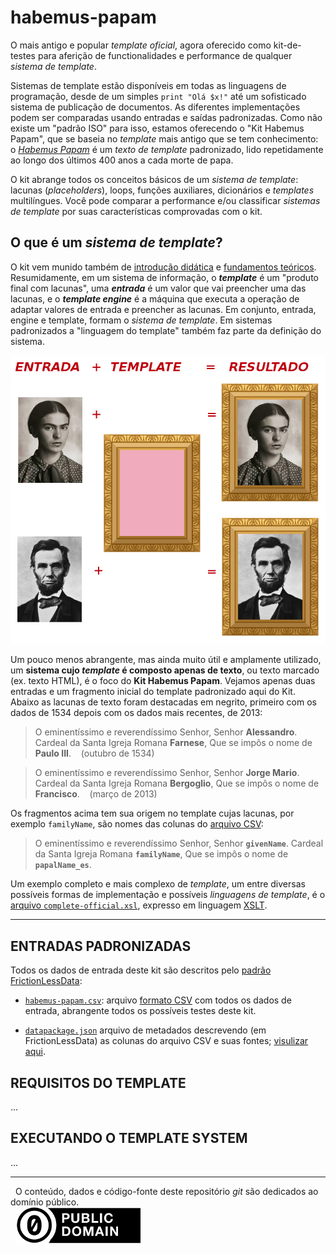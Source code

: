 habemus-papam
=============

O mais antigo e popular *template oficial*, agora oferecido como kit-de-testes para aferição de functionalidades e performance de qualquer *sistema de template*.

Sistemas de template estão disponíveis em todas as linguagens de programação, desde de um simples `print "Olá $x!"` até um sofisticado sistema de publicação de documentos. As diferentes implementações podem ser comparadas usando entradas e saídas padronizadas. Como não existe um "padrão ISO" para isso, estamos oferecendo o "Kit Habemus Papam", que se baseia no *template* mais antigo que se tem conhecimento: o [*Habemus&nbsp;Papam*](https://pt.wikipedia.org/wiki/Habemus_Papam) é um *texto de template* padronizado, lido repetidamente ao longo dos últimos 400 anos a cada morte de papa.

O kit abrange todos os conceitos básicos de um *sistema de template*: lacunas (*placeholders*), loops, funções auxiliares, dicionários e *templates* multilíngues. Você pode comparar a performance e/ou classificar *sistemas de template* por suas características comprovadas com o kit.

## O que é um *sistema de template*?

O kit vem munido também de [introdução didática](intro.md) e [fundamentos&nbsp;teóricos](fundamentos.md). Resumidamente, em um sistema de informação, o **_template_** é um "produto final com lacunas", uma **_entrada_** é um valor que vai preencher uma das lacunas, e o **_template&nbsp;engine_** é a máquina que executa a operação de adaptar valores de entrada e preencher as lacunas. Em conjunto, entrada, engine e template, formam o *sistema de template*. Em sistemas padronizados a "linguagem do template" também faz parte da definição do sistema.

![](assets/tplFrame-ret-famosos.jpg)

Um pouco menos abrangente, mas ainda muito útil e amplamente utilizado, um **sistema cujo _template_ é composto apenas de texto**, ou texto marcado (ex. texto HTML), é o foco do **Kit&nbsp;Habemus&nbsp;Papam**. Vejamos apenas duas entradas e um fragmento inicial do template padronizado aqui do Kit. Abaixo as lacunas de texto foram destacadas em negrito, primeiro com os dados de 1534 depois com os dados mais recentes, de 2013:

> O eminentíssimo e reverendíssimo Senhor, Senhor **Alessandro**. Cardeal da Santa Igreja Romana **Farnese**, Que se impôs o nome de **Paulo III**. &nbsp;&nbsp;&nbsp;(outubro&nbsp;de&nbsp;1534)

> O eminentíssimo e reverendíssimo Senhor, Senhor **Jorge Mario**. Cardeal da Santa Igreja Romana **Bergoglio**, Que se impôs o nome de **Francisco**. &nbsp;&nbsp;&nbsp;(março&nbsp;de&nbsp;2013)

Os fragmentos acima tem sua origem no template cujas lacunas, por exemplo `familyName`, são nomes das colunas do [arquivo CSV](https://github.com/specialisterne-br/habemus-papam/blob/master/data/habemus-papam.csv):

> O eminentíssimo e reverendíssimo Senhor, Senhor **`givenName`**. Cardeal da Santa Igreja Romana **`familyName`**, Que se impôs o nome de **`papalName_es`**.

Um exemplo completo e mais complexo de *template*, um entre diversas possíveis formas de implementação e  possíveis *linguagens de template*, é o [arquivo `complete-official.xsl`](templates/complete_official.xsl), expresso em linguagem [XSLT](https://en.wikipedia.org/wiki/XSLT).

------

## ENTRADAS PADRONIZADAS

Todos os dados de entrada deste kit são descritos pelo [padrão FrictionLessData](https://frictionlessdata.io/specs/tabular-data-package/#specification):

  * [`habemus-papam.csv`](./data/habemus-papam.csv): arquivo [formato CSV](https://pt.wikipedia.org/wiki/Comma-separated_values) com todos os dados de entrada, abrangente todos os possíveis testes deste kit.

  * [`datapackage.json`](./datapackage.json) arquivo de metadados descrevendo (em FrictionLessData) as colunas do arquivo CSV e suas fontes; [visulizar aqui](https://data.okfn.org/tools/view?url=https%3A%2F%2Fraw.githubusercontent.com%2Fspecialisterne-br%2Fhabemus-papam%2Fmaster%2Fdatapackage.json).

## REQUISITOS DO TEMPLATE
...

## EXECUTANDO O TEMPLATE SYSTEM

...

------

&#160;&#160;O conteúdo, dados e código-fonte deste repositório *git* são dedicados ao domínio público.<br/>&#160;&#160;[![](assets/CC0-logo-200px.png)](https://creativecommons.org/publicdomain/zero/1.0/)
